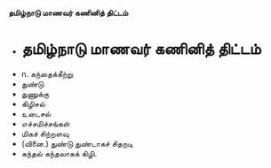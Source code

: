 **தமிழ்நாடு மாணவர் கணினித் திட்டம்**
- # தமிழ்நாடு மாணவர் கணினித் திட்டம்
- n. கந்தைக்கீற்று
- துண்டு
- துணுக்கு
- கிழிசல்
- உடைசல்
-  எச்சமிச்சங்கள்
- மிகச் சிற்றளவு
- (வினை.) துண்டு துண்டாகச் சிதறடி
- கந்தல் கந்தலாகக் கிழி.


